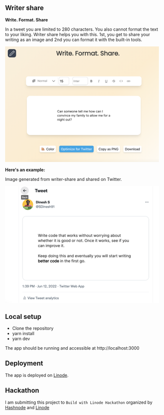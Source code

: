 ## Writer share

**Write. Format. Share**

In a tweet you are limited to 280 characters. You also cannot format the text to your liking. 
Writer share helps you with this. 1st, you get to share your writing as an image and 2nd you can format it
with the built-in tools.

![App](https://github.com/Dineshs91/writer-share/blob/main/app.png)

**Here's an example:**

Image generated from writer-share and shared on Twitter.

![Writer share](https://github.com/Dineshs91/writer-share/blob/main/example.png)


## Local setup

- Clone the repository
- yarn install
- yarn dev

The app should be running and accessible at http://localhost:3000

## Deployment

The app is deployed on [Linode](linode.com).

## Hackathon

I am submitting this project to `Build with Linode Hackathon` organized by [Hashnode](https://hashnode.com/) and [Linode](https://www.linode.com/)
